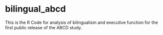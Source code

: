 # bilingual_abcd
 This is the R Code for analysis of bilingualism and executive function for the first public release of the ABCD study.
